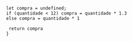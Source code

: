 ```function calculaPrecoTotal(quantidade){

let compra = undefined;
if (quantidade < 12) compra = quantidade * 1.3
else compra = quantidade * 1
 
 return compra
}
```